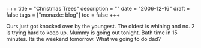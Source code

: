 +++
title = "Christmas Trees"
description = ""
date = "2006-12-16"
draft = false
tags = ["monaxle: blog"]
toc = false
+++

Ours just got knocked over by the youngest. The oldest is whining and no. 2 is trying hard to keep up. Mummy is going out tonight. Bath time in 15 minutes. Its the weekend tomorrow. What we going to do dad?